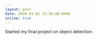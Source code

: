 ```yaml
---
layout: post
date: 2020-01-01 15:59:00-0400
inline: true
---
```


Started my final project on object detection.
